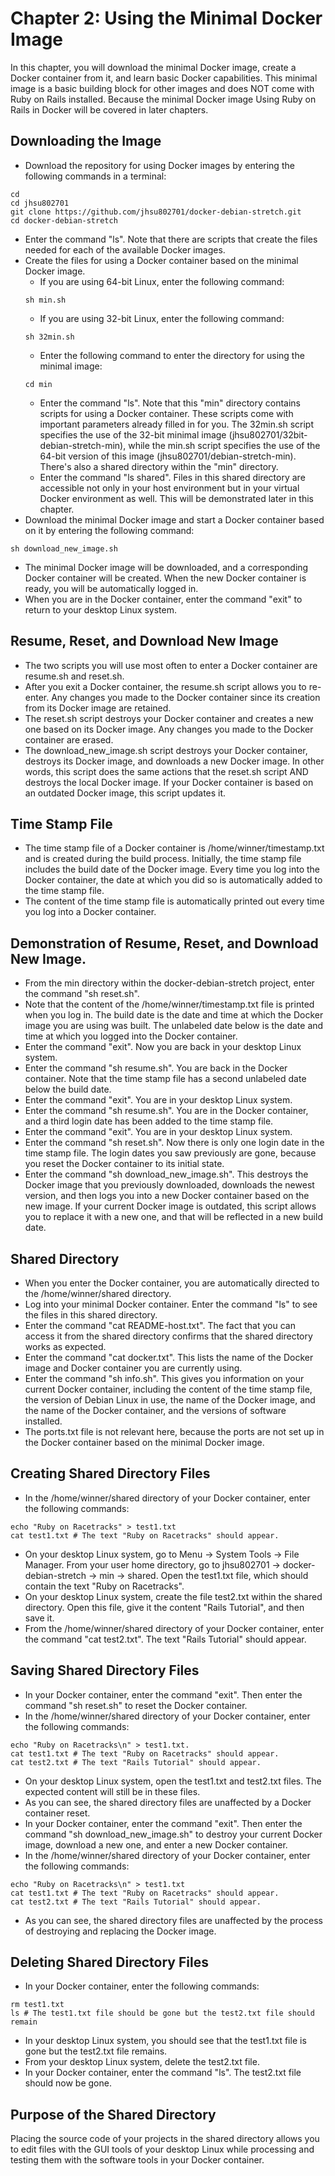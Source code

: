 # Chapter 2: Using the Minimal Docker Image

In this chapter, you will download the minimal Docker image, create a Docker container from it, and learn basic Docker capabilities.  This minimal image is a basic building block for other images and does NOT come with Ruby on Rails installed.  Because the minimal Docker image  Using Ruby on Rails in Docker will be covered in later chapters.

## Downloading the Image
* Download the repository for using Docker images by entering the following commands in a terminal:
```
cd
cd jhsu802701
git clone https://github.com/jhsu802701/docker-debian-stretch.git
cd docker-debian-stretch
```
* Enter the command "ls".  Note that there are scripts that create the files needed for each of the available Docker images.
* Create the files for using a Docker container based on the minimal Docker image.
  * If you are using 64-bit Linux, enter the following command:
  ```
  sh min.sh
  ```
  * If you are using 32-bit Linux, enter the following command:
  ```
  sh 32min.sh
  ```
  * Enter the following command to enter the directory for using the minimal image:
  ```
  cd min
  ```
  * Enter the command "ls".  Note that this "min" directory contains scripts for using a Docker container.  These scripts come with important parameters already filled in for you.  The 32min.sh script specifies the use of the 32-bit minimal image (jhsu802701/32bit-debian-stretch-min), while the min.sh script specifies the use of the 64-bit version of this image (jhsu802701/debian-stretch-min).  There's also a shared directory within the "min" directory.
  * Enter the command "ls shared".  Files in this shared directory are accessible not only in your host environment but in your virtual Docker environment as well.  This will be demonstrated later in this chapter.
* Download the minimal Docker image and start a Docker container based on it by entering the following command:
```
sh download_new_image.sh
```
* The minimal Docker image will be downloaded, and a corresponding Docker container will be created. When the new Docker container is ready, you will be automatically logged in.
* When you are in the Docker container, enter the command "exit" to return to your desktop Linux system.

## Resume, Reset, and Download New Image
* The two scripts you will use most often to enter a Docker container are resume.sh and reset.sh.
* After you exit a Docker container, the resume.sh script allows you to re-enter.  Any changes you made to the Docker container since its creation from its Docker image are retained.
* The reset.sh script destroys your Docker container and creates a new one based on its Docker image.  Any changes you made to the Docker container are erased.
* The download_new_image.sh script destroys your Docker container, destroys its Docker image, and downloads a new Docker image.  In other words, this script does the same actions that the reset.sh script AND destroys the local Docker image.  If your Docker container is based on an outdated Docker image, this script updates it.

## Time Stamp File
* The time stamp file of a Docker container is /home/winner/timestamp.txt and is created during the build process.  Initially, the time stamp file includes the build date of the Docker image.  Every time you log into the Docker container, the date at which you did so is automatically added to the time stamp file.
* The content of the time stamp file is automatically printed out every time you log into a Docker container.

## Demonstration of Resume, Reset, and Download New Image.
* From the min directory within the docker-debian-stretch project, enter the command "sh reset.sh".
* Note that the content of the /home/winner/timestamp.txt file is printed when you log in.  The build date is the date and time at which the Docker image you are using was built.  The unlabeled date below is the date and time at which you logged into the Docker container.
* Enter the command "exit".  Now you are back in your desktop Linux system.
* Enter the command "sh resume.sh".  You are back in the Docker container.  Note that the time stamp file has a second unlabeled date below the build date.
* Enter the command "exit".  You are in your desktop Linux system.
* Enter the command "sh resume.sh".  You are in the Docker container, and a third login date has been added to the time stamp file.
* Enter the command "exit".  You are in your desktop Linux system.
* Enter the command "sh reset.sh".  Now there is only one login date in the time stamp file.  The login dates you saw previously are gone, because you reset the Docker container to its initial state.
* Enter the command "sh download_new_image.sh".  This destroys the Docker image that you previously downloaded, downloads the newest version, and then logs you into a new Docker container based on the new image.  If your current Docker image is outdated, this script allows you to replace it with a new one, and that will be reflected in a new build date.

## Shared Directory
* When you enter the Docker container, you are automatically directed to the /home/winner/shared directory.
* Log into your minimal Docker container.  Enter the command "ls" to see the files in this shared directory.
* Enter the command "cat README-host.txt".  The fact that you can access it from the shared directory confirms that the shared directory works as expected.
* Enter the command "cat docker.txt".  This lists the name of the Docker image and Docker container you are currently using.
* Enter the command "sh info.sh".  This gives you information on your current Docker container, including the content of the time stamp file, the version of Debian Linux in use, the name of the Docker image, and the name of the Docker container, and the versions of software installed.
* The ports.txt file is not relevant here, because the ports are not set up in the Docker container based on the minimal Docker image.

## Creating Shared Directory Files
* In the /home/winner/shared directory of your Docker container, enter the following commands:
```
echo "Ruby on Racetracks" > test1.txt
cat test1.txt # The text "Ruby on Racetracks" should appear.
```
* On your desktop Linux system, go to Menu -> System Tools -> File Manager.  From your user home directory, go to jhsu802701 -> docker-debian-stretch -> min -> shared.  Open the test1.txt file, which should contain the text "Ruby on Racetracks".
* On your desktop Linux system, create the file test2.txt within the shared directory.  Open this file, give it the content "Rails Tutorial", and then save it.
* From the /home/winner/shared directory of your Docker container, enter the command "cat test2.txt".  The text "Rails Tutorial" should appear.

## Saving Shared Directory Files
* In your Docker container, enter the command "exit".  Then enter the command "sh reset.sh" to reset the Docker container.
* In the /home/winner/shared directory of your Docker container, enter the following commands:
```
echo "Ruby on Racetracks\n" > test1.txt.
cat test1.txt # The text "Ruby on Racetracks" should appear.
cat test2.txt # The text "Rails Tutorial" should appear.
```
* On your desktop Linux system, open the test1.txt and test2.txt files.  The expected content will still be in these files.
* As you can see, the shared directory files are unaffected by a Docker container reset.
* In your Docker container, enter the command "exit".  Then enter the command "sh download_new_image.sh" to destroy your current Docker image, download a new one, and enter a new Docker container.
* In the /home/winner/shared directory of your Docker container, enter the following commands:
```
echo "Ruby on Racetracks\n" > test1.txt
cat test1.txt # The text "Ruby on Racetracks" should appear.
cat test2.txt # The text "Rails Tutorial" should appear.
```
* As you can see, the shared directory files are unaffected by the process of destroying and replacing the Docker image.

## Deleting Shared Directory Files
* In your Docker container, enter the following commands:
```
rm test1.txt
ls # The test1.txt file should be gone but the test2.txt file should remain
```
* In your desktop Linux system, you should see that the test1.txt file is gone but the test2.txt file remains.
* From your desktop Linux system, delete the test2.txt file.
* In your Docker container, enter the command "ls".  The test2.txt file should now be gone.

## Purpose of the Shared Directory
Placing the source code of your projects in the shared directory allows you to edit files with the GUI tools of your desktop Linux while processing and testing them with the software tools in your Docker container.
